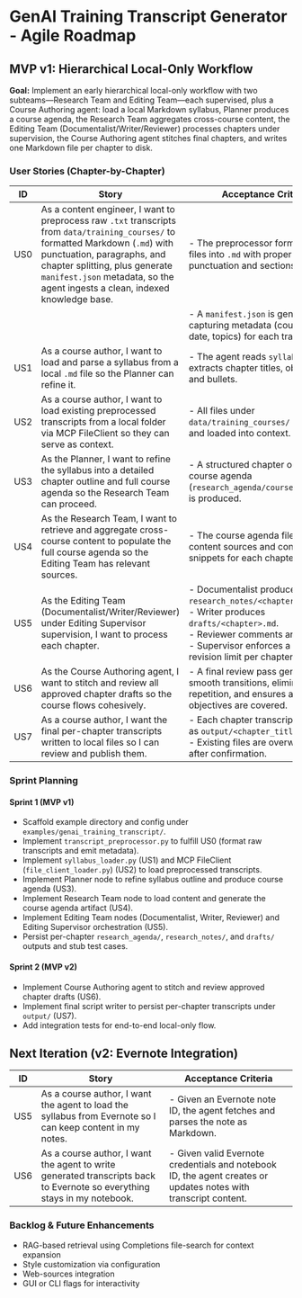 # GenAI Training Transcript Generator - Agile Roadmap

## MVP v1: Hierarchical Local-Only Workflow

**Goal:** Implement an early hierarchical local-only workflow with two subteams—Research Team and Editing Team—each supervised, plus a Course Authoring agent: load a local Markdown syllabus, Planner produces a course agenda, the Research Team aggregates cross-course content, the Editing Team (Documentalist/Writer/Reviewer) processes chapters under supervision, the Course Authoring agent stitches final chapters, and writes one Markdown file per chapter to disk.

### User Stories (Chapter-by-Chapter)

| ID  | Story                                                                                                                | Acceptance Criteria                                                                                                                                                            |
|-----|----------------------------------------------------------------------------------------------------------------------|--------------------------------------------------------------------------------------------------------------------------------------------------------------------------------|
| US0 | As a content engineer, I want to preprocess raw `.txt` transcripts from `data/training_courses/` to formatted Markdown (`.md`) with punctuation, paragraphs, and chapter splitting, plus generate `manifest.json` metadata, so the agent ingests a clean, indexed knowledge base. | - The preprocessor formats all `.txt` files into `.md` with proper punctuation and sections.
|    |                                                                                                      | - A `manifest.json` is generated capturing metadata (course title, date, topics) for each transcript file.                                                                      |
| US1 | As a course author, I want to load and parse a syllabus from a local `.md` file so the Planner can refine it.        | - The agent reads `syllabus.md` and extracts chapter titles, objectives, and bullets.                                                                                           |
| US2 | As a course author, I want to load existing preprocessed transcripts from a local folder via MCP FileClient so they can serve as context. | - All files under `data/training_courses/` are listed and loaded into context.                                                                                                 |
| US3 | As the Planner, I want to refine the syllabus into a detailed chapter outline and full course agenda so the Research Team can proceed. | - A structured chapter outline and course agenda (`research_agenda/course_agenda.md`) is produced.                                                                             |
| US4 | As the Research Team, I want to retrieve and aggregate cross-course content to populate the full course agenda so the Editing Team has relevant sources. | - The course agenda file references content sources and context snippets for each chapter.                                                                                      |
| US5 | As the Editing Team (Documentalist/Writer/Reviewer) under Editing Supervisor supervision, I want to process each chapter.       | - Documentalist produces `research_notes/<chapter>.md`.<br>- Writer produces `drafts/<chapter>.md`.<br>- Reviewer comments are captured.<br>- Supervisor enforces a max-revision limit per chapter. |
| US6 | As the Course Authoring agent, I want to stitch and review all approved chapter drafts so the course flows cohesively. | - A final review pass generates smooth transitions, eliminates repetition, and ensures all syllabus objectives are covered.                                                         |
| US7 | As a course author, I want the final per-chapter transcripts written to local files so I can review and publish them. | - Each chapter transcript is saved as `output/<chapter_title>.md`.<br>- Existing files are overwritten only after confirmation.                                                      |

### Sprint Planning

#### Sprint 1 (MVP v1)
- Scaffold example directory and config under `examples/genai_training_transcript/`.
- Implement `transcript_preprocessor.py` to fulfill US0 (format raw transcripts and emit metadata).
- Implement `syllabus_loader.py` (US1) and MCP FileClient (`file_client_loader.py`) (US2) to load preprocessed transcripts.
- Implement Planner node to refine syllabus outline and produce course agenda (US3).
- Implement Research Team node to load content and generate the course agenda artifact (US4).
- Implement Editing Team nodes (Documentalist, Writer, Reviewer) and Editing Supervisor orchestration (US5).
- Persist per-chapter `research_agenda/`, `research_notes/`, and `drafts/` outputs and stub test cases.

#### Sprint 2 (MVP v2)
- Implement Course Authoring agent to stitch and review approved chapter drafts (US6).
- Implement final script writer to persist per-chapter transcripts under `output/` (US7).
- Add integration tests for end-to-end local-only flow.

## Next Iteration (v2: Evernote Integration)

| ID  | Story                                                                                                     | Acceptance Criteria                                                                               |
|-----|-----------------------------------------------------------------------------------------------------------|---------------------------------------------------------------------------------------------------|
| US5 | As a course author, I want the agent to load the syllabus from Evernote so I can keep content in my notes. | - Given an Evernote note ID, the agent fetches and parses the note as Markdown.                   |
| US6 | As a course author, I want the agent to write generated transcripts back to Evernote so everything stays in my notebook. | - Given valid Evernote credentials and notebook ID, the agent creates or updates notes with transcript content. |

### Backlog & Future Enhancements

- RAG-based retrieval using Completions file-search for context expansion
- Style customization via configuration
- Web-sources integration
- GUI or CLI flags for interactivity